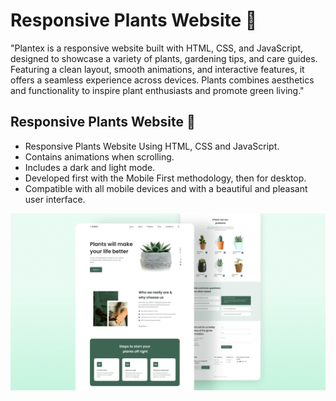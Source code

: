 # Responsive Plants Website 🎍 

"Plantex is a responsive website built with HTML, CSS, and JavaScript, designed to showcase a variety of plants, gardening tips, and care guides. Featuring a clean layout, smooth animations, and interactive features, it offers a seamless experience across devices. Plants combines aesthetics and functionality to inspire plant enthusiasts and promote green living."

## Responsive Plants Website 🎍

- Responsive Plants Website Using HTML, CSS and JavaScript.
- Contains animations when scrolling.
- Includes a dark and light mode.
- Developed first with the Mobile First methodology, then for desktop.
- Compatible with all mobile devices and with a beautiful and pleasant user interface.

![plants website](/preview.png)
